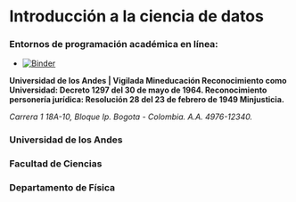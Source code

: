 # Introducción a la ciencia de datos

### Entornos de programación académica en línea:
* [![Binder](https://mybinder.org/badge_logo.svg)](https://mybinder.org/v2/gh/asegura4488/EDCO_AnalisisDatos/main)

**Universidad de los Andes | Vigilada Mineducación
Reconocimiento como Universidad: Decreto 1297 del 30 de mayo de 1964.
Reconocimiento personería jurídica: Resolución 28 del 23 de febrero de 1949 Minjusticia.**

*Carrera 1 18A-10, Bloque Ip. Bogota - Colombia. A.A. 4976-12340.* 

### Universidad de los Andes
### Facultad de Ciencias
### Departamento de Física
